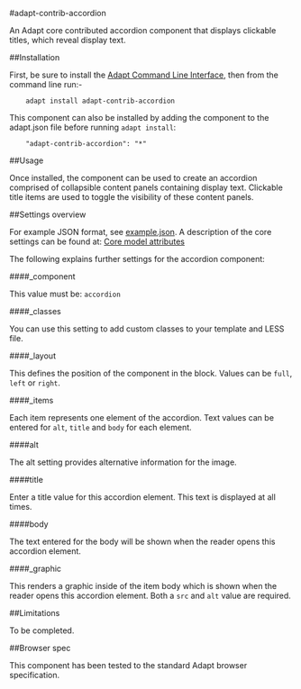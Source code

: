 #adapt-contrib-accordion


An Adapt core contributed accordion component that displays clickable titles, which reveal display text.

##Installation

First, be sure to install the [Adapt Command Line Interface](https://github.com/adaptlearning/adapt-cli), then from the command line run:-

        adapt install adapt-contrib-accordion

This component can also be installed by adding the component to the adapt.json file before running `adapt install`:

        "adapt-contrib-accordion": "*"

##Usage

Once installed, the component can be used to create an accordion comprised of collapsible content panels containing display text.
Clickable title items are used to toggle the visibility of these content panels.


##Settings overview

For example JSON format, see [example.json](https://github.com/adaptlearning/adapt-contrib-textInput/blob/master/example.json). A description of the core settings can be found at: [Core model attributes](https://github.com/adaptlearning/adapt_framework/wiki/Core-model-attributes)

The following explains further settings for the accordion component:

####_component

This value must be: `accordion`


####_classes

You can use this setting to add custom classes to your template and LESS file.

####_layout

This defines the position of the component in the block. Values can be `full`, `left` or `right`. 

####_items

Each item represents one element of the accordion. Text values can be entered for `alt`, `title` and `body` for each element.

####alt

The alt setting provides alternative information for the image.

####title

Enter a title value for this accordion element. This text is displayed at all times.

####body

The text entered for the body will be shown when the reader opens this accordion element.

####_graphic

This renders a graphic inside of the item body which is shown when the reader opens this accordion element. Both a `src` and `alt` value are required.

##Limitations
 
To be completed.
 
##Browser spec
 
This component has been tested to the standard Adapt browser specification.